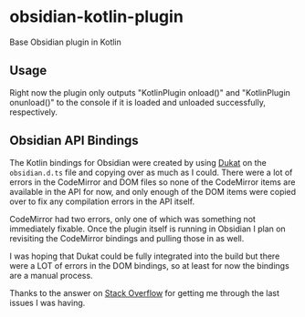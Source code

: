 # obsidian-kotlin-plugin
Base Obsidian plugin in Kotlin

## Usage
Right now the plugin only outputs "KotlinPlugin onload()" and "KotlinPlugin onunload()" to the console if it is loaded and unloaded successfully, respectively. 

## Obsidian API Bindings
The Kotlin bindings for Obsidian were created by using [Dukat](https://github.com/Kotlin/dukat) on the `obsidian.d.ts` file and copying over as much as I could. There were a lot of errors in the CodeMirror and DOM files so none of the CodeMirror items are available in the API for now, and only enough of the DOM items were copied over to fix any compilation errors in the API itself.

CodeMirror had two errors, only one of which was something not immediately fixable. Once the plugin itself is running in Obsidian I plan on revisiting the CodeMirror bindings and pulling those in as well.

I was hoping that Dukat could be fully integrated into the build but there were a LOT of errors in the DOM bindings, so at least for now the bindings are a manual process.

Thanks to the answer on [Stack Overflow](https://stackoverflow.com/questions/68293035/how-to-convert-javascript-exported-class-to-kotlin-js) for getting me through the last issues I was having.
